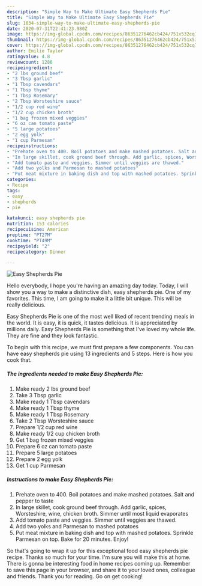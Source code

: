 ```yaml
---
description: "Simple Way to Make Ultimate Easy Shepherds Pie"
title: "Simple Way to Make Ultimate Easy Shepherds Pie"
slug: 1034-simple-way-to-make-ultimate-easy-shepherds-pie
date: 2020-07-31T22:41:23.980Z
image: https://img-global.cpcdn.com/recipes/86351276462cb424/751x532cq70/easy-shepherds-pie-recipe-main-photo.jpg
thumbnail: https://img-global.cpcdn.com/recipes/86351276462cb424/751x532cq70/easy-shepherds-pie-recipe-main-photo.jpg
cover: https://img-global.cpcdn.com/recipes/86351276462cb424/751x532cq70/easy-shepherds-pie-recipe-main-photo.jpg
author: Emilie Taylor
ratingvalue: 4.8
reviewcount: 1286
recipeingredient:
- "2 lbs ground beef"
- "3 Tbsp garlic"
- "1 Tbsp cavendars"
- "1 Tbsp thyme"
- "1 Tbsp Rosemary"
- "2 Tbsp Worsteshire sauce"
- "1/2 cup red wine"
- "1/2 cup chicken broth"
- "1 bag frozen mixed veggies"
- "6 oz can tomato paste"
- "5 large potatoes"
- "2 egg yolk"
- "1 cup Parmesan"
recipeinstructions:
- "Prehate oven to 400. Boil potatoes and make mashed potatoes. Salt and pepper to taste"
- "In large skillet, cook ground beef through. Add garlic, spices, Worsteshire, wine, chicken broth. Simmer until most liquid evaporates"
- "Add tomato paste and veggies. Simmer until veggies are thawed."
- "Add two yolks and Parmesan to mashed potatoes"
- "Put meat mixture in baking dish and top with mashed potatoes. Sprinkle Parmesan on top. Bake for 20 minutes. Enjoy!"
categories:
- Recipe
tags:
- easy
- shepherds
- pie

katakunci: easy shepherds pie 
nutrition: 153 calories
recipecuisine: American
preptime: "PT27M"
cooktime: "PT49M"
recipeyield: "2"
recipecategory: Dinner

---
```



![Easy Shepherds Pie](https://img-global.cpcdn.com/recipes/86351276462cb424/751x532cq70/easy-shepherds-pie-recipe-main-photo.jpg)

Hello everybody, I hope you're having an amazing day today. Today, I will show you a way to make a distinctive dish, easy shepherds pie. One of my favorites. This time, I am going to make it a little bit unique. This will be really delicious.

Easy Shepherds Pie is one of the most well liked of recent trending meals in the world. It is easy, it is quick, it tastes delicious. It is appreciated by millions daily. Easy Shepherds Pie is something that I've loved my whole life. They are fine and they look fantastic.




To begin with this recipe, we must first prepare a few components. You can have easy shepherds pie using 13 ingredients and 5 steps. Here is how you cook that.

<!--inarticleads1-->

##### The ingredients needed to make Easy Shepherds Pie:

1. Make ready 2 lbs ground beef
1. Take 3 Tbsp garlic
1. Make ready 1 Tbsp cavendars
1. Make ready 1 Tbsp thyme
1. Make ready 1 Tbsp Rosemary
1. Take 2 Tbsp Worsteshire sauce
1. Prepare 1/2 cup red wine
1. Make ready 1/2 cup chicken broth
1. Get 1 bag frozen mixed veggies
1. Prepare 6 oz can tomato paste
1. Prepare 5 large potatoes
1. Prepare 2 egg yolk
1. Get 1 cup Parmesan




<!--inarticleads2-->

##### Instructions to make Easy Shepherds Pie:

1. Prehate oven to 400. Boil potatoes and make mashed potatoes. Salt and pepper to taste
1. In large skillet, cook ground beef through. Add garlic, spices, Worsteshire, wine, chicken broth. Simmer until most liquid evaporates
1. Add tomato paste and veggies. Simmer until veggies are thawed.
1. Add two yolks and Parmesan to mashed potatoes
1. Put meat mixture in baking dish and top with mashed potatoes. Sprinkle Parmesan on top. Bake for 20 minutes. Enjoy!




So that's going to wrap it up for this exceptional food easy shepherds pie recipe. Thanks so much for your time. I'm sure you will make this at home. There is gonna be interesting food in home recipes coming up. Remember to save this page in your browser, and share it to your loved ones, colleague and friends. Thank you for reading. Go on get cooking!
